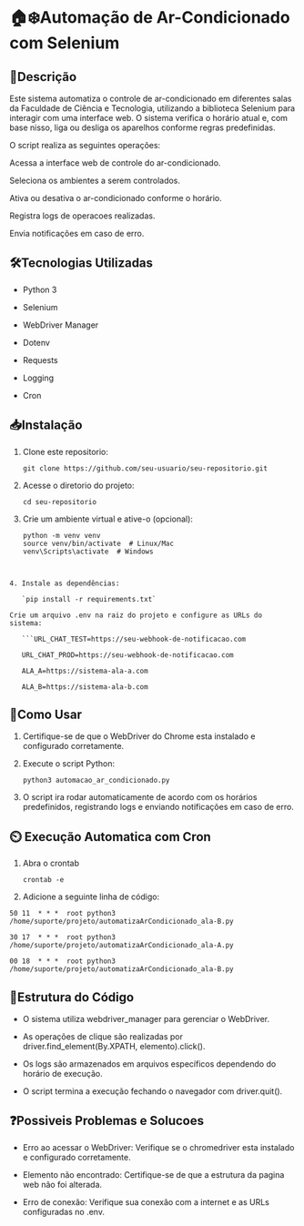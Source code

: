 # 🏠❄️Automação de Ar-Condicionado com Selenium

## 📌Descrição

Este sistema automatiza o controle de ar-condicionado em diferentes salas da Faculdade de Ciência e Tecnologia, utilizando a biblioteca Selenium para interagir com uma interface web. O sistema verifica o horário atual e, com base nisso, liga ou desliga os aparelhos conforme regras predefinidas.

O script realiza as seguintes operações:

Acessa a interface web de controle do ar-condicionado.

Seleciona os ambientes a serem controlados.

Ativa ou desativa o ar-condicionado conforme o horário.

Registra logs de operacoes realizadas.

Envia notificações em caso de erro.

## 🛠️Tecnologias Utilizadas

- Python 3

- Selenium

- WebDriver Manager

- Dotenv

- Requests

- Logging

- Cron

## 📥Instalação

1. Clone este repositorio:
   
   `git clone https://github.com/seu-usuario/seu-repositorio.git`

2. Acesse o diretorio do projeto:
   
   `cd seu-repositorio`

4. Crie um ambiente virtual e ative-o (opcional):
   
   ```
   python -m venv venv
   source venv/bin/activate  # Linux/Mac
   venv\Scripts\activate  # Windows
```


4. Instale as dependências:
   
   `pip install -r requirements.txt`

Crie um arquivo .env na raiz do projeto e configure as URLs do sistema:
   
   ```URL_CHAT_TEST=https://seu-webhook-de-notificacao.com
   
   URL_CHAT_PROD=https://seu-webhook-de-notificacao.com
   
   ALA_A=https://sistema-ala-a.com
   
   ALA_B=https://sistema-ala-b.com
```

## 🚀Como Usar

1. Certifique-se de que o WebDriver do Chrome esta instalado e configurado corretamente.

2. Execute o script Python:
   
   `python3 automacao_ar_condicionado.py`

3. O script ira rodar automaticamente de acordo com os horários predefinidos, registrando logs e enviando notificações em caso de erro.

## ⏲️ Execução Automatica com Cron

1. Abra o crontab
   
   `crontab -e`
   
2.  Adicione a seguinte linha de código:
   
   ```
   50 11  * * *  root python3 /home/suporte/projeto/automatizaArCondicionado_ala-B.py
   
   30 17  * * *  root python3 /home/suporte/projeto/automatizaArCondicionado_ala-A.py
   
   00 18  * * *  root python3 /home/suporte/projeto/automatizaArCondicionado_ala-B.py
```
   

## 📂Estrutura do Código

- O sistema utiliza webdriver_manager para gerenciar o WebDriver.

- As operações de clique são realizadas por driver.find_element(By.XPATH, elemento).click().

- Os logs são armazenados em arquivos específicos dependendo do horário de execução.

- O script termina a execução fechando o navegador com driver.quit().

## ❓Possiveis Problemas e Solucoes

- Erro ao acessar o WebDriver: Verifique se o chromedriver esta instalado e configurado corretamente.

- Elemento não encontrado: Certifique-se de que a estrutura da pagina web não foi alterada.

- Erro de conexão: Verifique sua conexão com a internet e as URLs configuradas no .env.
